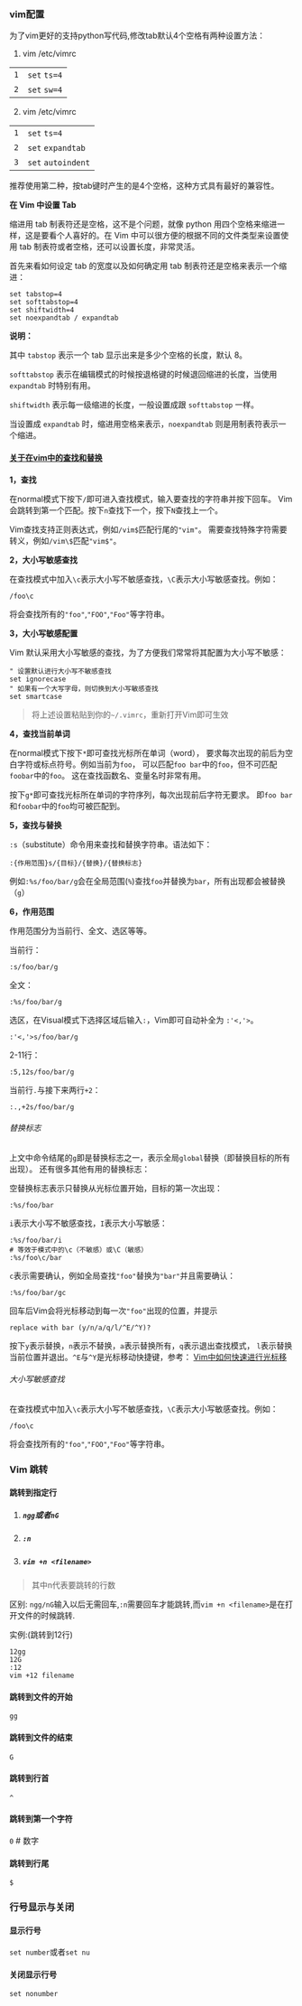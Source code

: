 ### vim配置

为了vim更好的支持python写代码,修改tab默认4个空格有两种设置方法：

1. vim /etc/vimrc  

|      |              |
| ---- | ------------ |
| `1`  | `set` `ts=4` |
| `2`  | `set` `sw=4` |

2. vim /etc/vimrc 

|      |                    |
| ---- | ------------------ |
| `1`  | `set` `ts=4`       |
| `2`  | `set` `expandtab`  |
| `3`  | `set` `autoindent` |

推荐使用第二种，按tab键时产生的是4个空格，这种方式具有最好的兼容性。

 

**在 Vim 中设置 Tab**

 

缩进用 tab 制表符还是空格，这不是个问题，就像 python 用四个空格来缩进一样，这是要看个人喜好的。在 Vim 中可以很方便的根据不同的文件类型来设置使用 tab 制表符或者空格，还可以设置长度，非常灵活。

首先来看如何设定 tab 的宽度以及如何确定用 tab 制表符还是空格来表示一个缩进：

```shell
set tabstop=4
set softtabstop=4
set shiftwidth=4
set noexpandtab / expandtab
```



**说明：**

 

其中 `tabstop` 表示一个 tab 显示出来是多少个空格的长度，默认 8。

`softtabstop` 表示在编辑模式的时候按退格键的时候退回缩进的长度，当使用 `expandtab` 时特别有用。

`shiftwidth` 表示每一级缩进的长度，一般设置成跟 `softtabstop` 一样。

当设置成 `expandtab` 时，缩进用空格来表示，`noexpandtab` 则是用制表符表示一个缩进。



#### [关于在vim中的查找和替换](https://www.cnblogs.com/huxinga/p/7942194.html)



**1，查找**

在normal模式下按下`/`即可进入查找模式，输入要查找的字符串并按下回车。 Vim会跳转到第一个匹配。按下`n`查找下一个，按下`N`查找上一个。

Vim查找支持正则表达式，例如`/vim$`匹配行尾的`"vim"`。 需要查找特殊字符需要转义，例如`/vim\$`匹配`"vim$"`。

**2，大小写敏感查找**

在查找模式中加入`\c`表示大小写不敏感查找，`\C`表示大小写敏感查找。例如：

```
/foo\c
```

将会查找所有的`"foo"`,`"FOO"`,`"Foo"`等字符串。

**3，大小写敏感配置**

Vim 默认采用大小写敏感的查找，为了方便我们常常将其配置为大小写不敏感：

```
" 设置默认进行大小写不敏感查找
set ignorecase
" 如果有一个大写字母，则切换到大小写敏感查找
set smartcase 
```

> 将上述设置粘贴到你的`~/.vimrc`，重新打开Vim即可生效

**4，查找当前单词**

在normal模式下按下`*`即可查找光标所在单词（word）， 要求每次出现的前后为空白字符或标点符号。例如当前为`foo`， 可以匹配`foo bar`中的`foo`，但不可匹配`foobar`中的`foo`。 这在查找函数名、变量名时非常有用。

按下`g*`即可查找光标所在单词的字符序列，每次出现前后字符无要求。 即`foo bar`和`foobar`中的`foo`均可被匹配到。

**5，查找与替换**

`:s`（substitute）命令用来查找和替换字符串。语法如下：

```
:{作用范围}s/{目标}/{替换}/{替换标志}
```

例如`:%s/foo/bar/g`会在全局范围(`%`)查找`foo`并替换为`bar`，所有出现都会被替换（`g`）

**6，作用范围**

作用范围分为当前行、全文、选区等等。

当前行：

```
:s/foo/bar/g
```

全文：

```
:%s/foo/bar/g
```

选区，在Visual模式下选择区域后输入`:`，Vim即可自动补全为 `:'<,'>`。

```
:'<,'>s/foo/bar/g
```

2-11行：

```
:5,12s/foo/bar/g
```

当前行`.`与接下来两行`+2`：

```
:.,+2s/foo/bar/g
```

###### 替换标志

上文中命令结尾的`g`即是替换标志之一，表示全局`global`替换（即替换目标的所有出现）。 还有很多其他有用的替换标志：

空替换标志表示只替换从光标位置开始，目标的第一次出现：

```
:%s/foo/bar
```

`i`表示大小写不敏感查找，`I`表示大小写敏感：

```
:%s/foo/bar/i
# 等效于模式中的\c（不敏感）或\C（敏感）
:%s/foo\c/bar
```

`c`表示需要确认，例如全局查找`"foo"`替换为`"bar"`并且需要确认：

```
:%s/foo/bar/gc
```

回车后Vim会将光标移动到每一次`"foo"`出现的位置，并提示

```
replace with bar (y/n/a/q/l/^E/^Y)?
```

按下`y`表示替换，`n`表示不替换，`a`表示替换所有，`q`表示退出查找模式， `l`表示替换当前位置并退出。`^E`与`^Y`是光标移动快捷键，参考： [Vim中如何快速进行光标移](http://harttle.com/2015/11/07/vim-cursor.html)



######  大小写敏感查找

在查找模式中加入`\c`表示大小写不敏感查找，`\C`表示大小写敏感查找。例如：

```
/foo\c
```

将会查找所有的`"foo"`,`"FOO"`,`"Foo"`等字符串。



### Vim 跳转

#### 跳转到指定行

1. ##### `ngg`或者`nG`

2. ##### `:n`

3. ##### `vim +n <filename>`

> 其中n代表要跳转的行数

区别: `ngg/nG`输入以后无需回车,`:n`需要回车才能跳转,而`vim +n <filename>`是在打开文件的时候跳转.

实例:(跳转到12行)

```
12gg
12G
:12
vim +12 filename
```

#### 跳转到文件的开始

`gg`

#### 跳转到文件的结束

`G`

#### 跳转到行首

`^`

#### 跳转到第一个字符

`0`   # 数字

#### 跳转到行尾

`$`

### 行号显示与关闭

#### 显示行号

`set number`或者`set nu`

#### 关闭显示行号

`set nonumber`